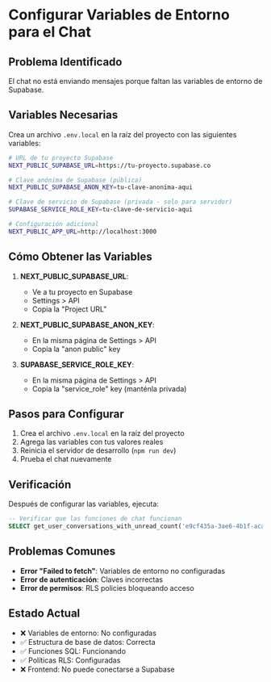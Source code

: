 # Configurar Variables de Entorno para el Chat

## Problema Identificado
El chat no está enviando mensajes porque faltan las variables de entorno de Supabase.

## Variables Necesarias

Crea un archivo `.env.local` en la raíz del proyecto con las siguientes variables:

```bash
# URL de tu proyecto Supabase
NEXT_PUBLIC_SUPABASE_URL=https://tu-proyecto.supabase.co

# Clave anónima de Supabase (pública)
NEXT_PUBLIC_SUPABASE_ANON_KEY=tu-clave-anonima-aqui

# Clave de servicio de Supabase (privada - solo para servidor)
SUPABASE_SERVICE_ROLE_KEY=tu-clave-de-servicio-aqui

# Configuración adicional
NEXT_PUBLIC_APP_URL=http://localhost:3000
```

## Cómo Obtener las Variables

1. **NEXT_PUBLIC_SUPABASE_URL**: 
   - Ve a tu proyecto en Supabase
   - Settings > API
   - Copia la "Project URL"

2. **NEXT_PUBLIC_SUPABASE_ANON_KEY**:
   - En la misma página de Settings > API
   - Copia la "anon public" key

3. **SUPABASE_SERVICE_ROLE_KEY**:
   - En la misma página de Settings > API
   - Copia la "service_role" key (manténla privada)

## Pasos para Configurar

1. Crea el archivo `.env.local` en la raíz del proyecto
2. Agrega las variables con tus valores reales
3. Reinicia el servidor de desarrollo (`npm run dev`)
4. Prueba el chat nuevamente

## Verificación

Después de configurar las variables, ejecuta:

```sql
-- Verificar que las funciones de chat funcionan
SELECT get_user_conversations_with_unread_count('e9cf435a-3ae6-4b1f-aca1-f6cde883f792'::uuid);
```

## Problemas Comunes

- **Error "Failed to fetch"**: Variables de entorno no configuradas
- **Error de autenticación**: Claves incorrectas
- **Error de permisos**: RLS policies bloqueando acceso

## Estado Actual

- ❌ Variables de entorno: No configuradas
- ✅ Estructura de base de datos: Correcta
- ✅ Funciones SQL: Funcionando
- ✅ Políticas RLS: Configuradas
- ❌ Frontend: No puede conectarse a Supabase

